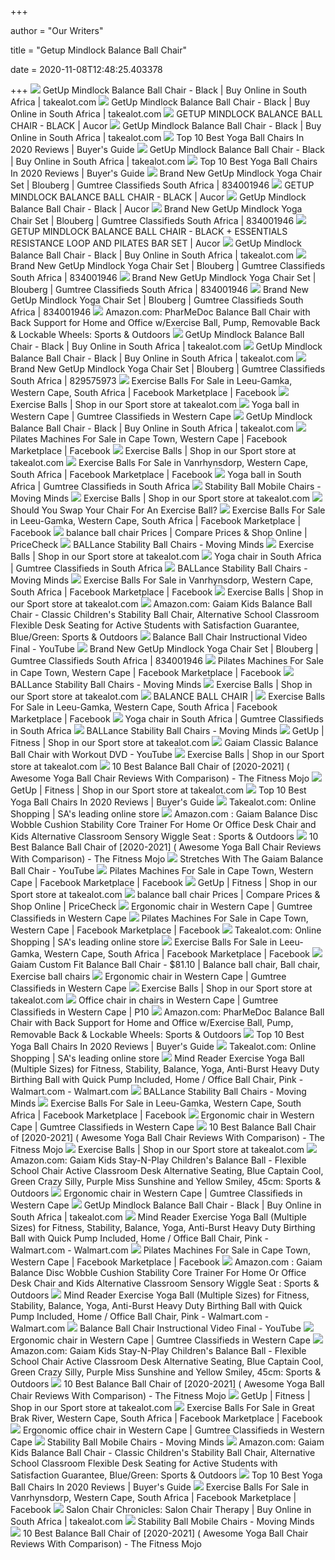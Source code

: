 +++
        
author = "Our Writers"
        
title = "Getup Mindlock Balance Ball Chair"
        
date = 2020-11-08T12:48:25.403378
        
+++
[ ![](https://media.takealot.com/covers_tsins/56592553/2020TKLPVTSPORT33-1-pdpxl.JPG)](https://media.takealot.com/covers_tsins/56592553/2020TKLPVTSPORT33-1-pdpxl.JPG) GetUp Mindlock Balance Ball Chair - Black | Buy Online in South Africa |  takealot.com
[ ![](https://media.takealot.com/covers_tsins/56592553/2020TKLPVTSPORT33-2-pdpxl.JPG)](https://media.takealot.com/covers_tsins/56592553/2020TKLPVTSPORT33-2-pdpxl.JPG) GetUp Mindlock Balance Ball Chair - Black | Buy Online in South Africa |  takealot.com
[ ![](https://aucor.com/sites/default/files/styles/main_asset_image/public/asset_images/620783/LOT%20578.jpg?itok=adB8yZua)](https://aucor.com/sites/default/files/styles/main_asset_image/public/asset_images/620783/LOT%20578.jpg?itok=adB8yZua) GETUP MINDLOCK BALANCE BALL CHAIR - BLACK | Aucor
[ ![](https://media.takealot.com/covers_tsins/52299517/52299517-1-xlpreview.jpg)](https://media.takealot.com/covers_tsins/52299517/52299517-1-xlpreview.jpg) GetUp Mindlock Balance Ball Chair - Black | Buy Online in South Africa |  takealot.com
[ ![](https://www.toptenthebestreviews.com/wp-content/uploads/2018/05/Trideer-yoga-ball-chair--300x300.jpg)](https://www.toptenthebestreviews.com/wp-content/uploads/2018/05/Trideer-yoga-ball-chair--300x300.jpg) Top 10 Best Yoga Ball Chairs In 2020 Reviews | Buyer's Guide
[ ![](https://media.takealot.com/covers_tsins/56592553/2020TKLPVTSPORT33-3-pdpxl.JPG)](https://media.takealot.com/covers_tsins/56592553/2020TKLPVTSPORT33-3-pdpxl.JPG) GetUp Mindlock Balance Ball Chair - Black | Buy Online in South Africa |  takealot.com
[ ![](https://www.toptenthebestreviews.com/wp-content/uploads/2018/05/Gaiam-balance-yoga-ball-chair-300x300.jpg)](https://www.toptenthebestreviews.com/wp-content/uploads/2018/05/Gaiam-balance-yoga-ball-chair-300x300.jpg) Top 10 Best Yoga Ball Chairs In 2020 Reviews | Buyer's Guide
[ ![](https://i.ebayimg.com/images/g/yXkAAOSwNhNfpR7Y/s-l800.webp)](https://i.ebayimg.com/images/g/yXkAAOSwNhNfpR7Y/s-l800.webp) Brand New GetUp Mindlock Yoga Chair Set | Blouberg | Gumtree Classifieds  South Africa | 834001946
[ ![](https://aucor.com/sites/default/files/asset_images/607823/LOT%20307.jpg)](https://aucor.com/sites/default/files/asset_images/607823/LOT%20307.jpg) GETUP MINDLOCK BALANCE BALL CHAIR - BLACK | Aucor
[ ![](https://aucor.com/sites/default/files/styles/main_asset_image/public/asset_images/628498/DSC_0001.JPG?itok=erAbvMo8)](https://aucor.com/sites/default/files/styles/main_asset_image/public/asset_images/628498/DSC_0001.JPG?itok=erAbvMo8) GetUp Mindlock Balance Ball Chair - Black | Aucor
[ ![](https://i.ebayimg.com/images/g/F40AAOSwAp1fpR7Y/s-l800.jpg)](https://i.ebayimg.com/images/g/F40AAOSwAp1fpR7Y/s-l800.jpg) Brand New GetUp Mindlock Yoga Chair Set | Blouberg | Gumtree Classifieds  South Africa | 834001946
[ ![](https://aucor.com/sites/default/files/asset_images/608650/LOT%20459.jpg)](https://aucor.com/sites/default/files/asset_images/608650/LOT%20459.jpg) GETUP MINDLOCK BALANCE BALL CHAIR - BLACK + ESSENTIALS RESISTANCE LOOP AND  PILATES BAR SET | Aucor
[ ![](https://media.takealot.com/covers_tsins/56592553/2020TKLPVTSPORT33-4-pdpxl.JPG)](https://media.takealot.com/covers_tsins/56592553/2020TKLPVTSPORT33-4-pdpxl.JPG) GetUp Mindlock Balance Ball Chair - Black | Buy Online in South Africa |  takealot.com
[ ![](https://i.ebayimg.com/images/g/I4wAAOSw59JfpR7Y/s-l800.jpg)](https://i.ebayimg.com/images/g/I4wAAOSw59JfpR7Y/s-l800.jpg) Brand New GetUp Mindlock Yoga Chair Set | Blouberg | Gumtree Classifieds  South Africa | 834001946
[ ![](https://i.ebayimg.com/images/g/CUkAAOSwmyNfpR7Y/s-l800.jpg)](https://i.ebayimg.com/images/g/CUkAAOSwmyNfpR7Y/s-l800.jpg) Brand New GetUp Mindlock Yoga Chair Set | Blouberg | Gumtree Classifieds  South Africa | 834001946
[ ![](https://i.ebayimg.com/images/g/trAAAOSw-vdfpR7Z/s-l800.jpg)](https://i.ebayimg.com/images/g/trAAAOSw-vdfpR7Z/s-l800.jpg) Brand New GetUp Mindlock Yoga Chair Set | Blouberg | Gumtree Classifieds  South Africa | 834001946
[ ![](https://images-na.ssl-images-amazon.com/images/I/71XZALKivrL._AC_SL1500_.jpg)](https://images-na.ssl-images-amazon.com/images/I/71XZALKivrL._AC_SL1500_.jpg) Amazon.com: PharMeDoc Balance Ball Chair with Back Support for Home and  Office w/Exercise Ball, Pump, Removable Back & Lockable Wheels: Sports &  Outdoors
[ ![](https://media.takealot.com/covers_tsins/52299517/52299517-3-xlpreview.jpg)](https://media.takealot.com/covers_tsins/52299517/52299517-3-xlpreview.jpg) GetUp Mindlock Balance Ball Chair - Black | Buy Online in South Africa |  takealot.com
[ ![](https://media.takealot.com/covers_images/52f6457f3b904838b206de902d92a190/s-fb.file)](https://media.takealot.com/covers_images/52f6457f3b904838b206de902d92a190/s-fb.file) GetUp Mindlock Balance Ball Chair - Black | Buy Online in South Africa |  takealot.com
[ ![](https://i.ebayimg.com/images/g/3jcAAOSwpnlfmuFT/s-l800.jpg)](https://i.ebayimg.com/images/g/3jcAAOSwpnlfmuFT/s-l800.jpg) Brand New GetUp Mindlock Yoga Chair Set | Blouberg | Gumtree Classifieds  South Africa | 829575973
[ ![](https://lookaside.fbsbx.com/lookaside/crawler/media/?media_id=10223086153118649)](https://lookaside.fbsbx.com/lookaside/crawler/media/?media_id=10223086153118649) Exercise Balls For Sale in Leeu-Gamka, Western Cape, South Africa |  Facebook Marketplace | Facebook
[ ![](https://media.takealot.com/covers_images/aa90275a6b0545439140f6abb0695a3c/s-fb.file)](https://media.takealot.com/covers_images/aa90275a6b0545439140f6abb0695a3c/s-fb.file) Exercise Balls | Shop in our Sport store at takealot.com
[ ![](https://i.ebayimg.com/images/g/TEcAAOSwMFVfjwKi/s-l400.jpg)](https://i.ebayimg.com/images/g/TEcAAOSwMFVfjwKi/s-l400.jpg) Yoga ball in Western Cape | Gumtree Classifieds in Western Cape
[ ![](https://media.takealot.com/covers_images/2babfc3c07e54a1cab1825be0492a33d/s-xlpreview.file)](https://media.takealot.com/covers_images/2babfc3c07e54a1cab1825be0492a33d/s-xlpreview.file) GetUp Mindlock Balance Ball Chair - Black | Buy Online in South Africa |  takealot.com
[ ![](https://lookaside.fbsbx.com/lookaside/crawler/media/?media_id=756738554916926)](https://lookaside.fbsbx.com/lookaside/crawler/media/?media_id=756738554916926) Pilates Machines For Sale in Cape Town, Western Cape | Facebook Marketplace  | Facebook
[ ![](https://media.takealot.com/covers_images/9d33684c45c74ae59f2a8625413a08e2/s-fb.file)](https://media.takealot.com/covers_images/9d33684c45c74ae59f2a8625413a08e2/s-fb.file) Exercise Balls | Shop in our Sport store at takealot.com
[ ![](https://lookaside.fbsbx.com/lookaside/crawler/media/?media_id=10223060972862830)](https://lookaside.fbsbx.com/lookaside/crawler/media/?media_id=10223060972862830) Exercise Balls For Sale in Vanrhynsdorp, Western Cape, South Africa |  Facebook Marketplace | Facebook
[ ![](https://i.ebayimg.com/images/g/bAoAAOSwUTJfhay4/s-l400.jpg)](https://i.ebayimg.com/images/g/bAoAAOSwUTJfhay4/s-l400.jpg) Yoga ball in South Africa | Gumtree Classifieds in South Africa
[ ![](https://www.moving-minds.com/cmsstatic/m-57168-5-Leg-Chair.jpg)](https://www.moving-minds.com/cmsstatic/m-57168-5-Leg-Chair.jpg) Stability Ball Mobile Chairs - Moving Minds
[ ![](https://media.takealot.com/covers_images/203e47e1fb744edb9f7419e081c86c15/s-fb.file)](https://media.takealot.com/covers_images/203e47e1fb744edb9f7419e081c86c15/s-fb.file) Exercise Balls | Shop in our Sport store at takealot.com
[ ![](https://hips.hearstapps.com/hmg-prod.s3.amazonaws.com/images/281/articles/2017/11/gettyimages-672150375-1510407173.jpg)](https://hips.hearstapps.com/hmg-prod.s3.amazonaws.com/images/281/articles/2017/11/gettyimages-672150375-1510407173.jpg) Should You Swap Your Chair For An Exercise Ball?
[ ![](https://lookaside.fbsbx.com/lookaside/crawler/media/?media_id=10217275940752872)](https://lookaside.fbsbx.com/lookaside/crawler/media/?media_id=10217275940752872) Exercise Balls For Sale in Leeu-Gamka, Western Cape, South Africa |  Facebook Marketplace | Facebook
[ ![](https://images.pricecheck.co.za/images/objects/hash/product/eaa/46a/5b6/image_medium_125478923.jpg?1587162809)](https://images.pricecheck.co.za/images/objects/hash/product/eaa/46a/5b6/image_medium_125478923.jpg?1587162809) balance ball chair Prices | Compare Prices & Shop Online | PriceCheck
[ ![](https://www.moving-minds.com/cmsstatic/Ballance-posture.jpg?medium)](https://www.moving-minds.com/cmsstatic/Ballance-posture.jpg?medium) BALLance Stability Ball Chairs - Moving Minds
[ ![](https://media.takealot.com/covers_images/a52c0bacc0954c6fb271367a252d56b7/s-fb.file)](https://media.takealot.com/covers_images/a52c0bacc0954c6fb271367a252d56b7/s-fb.file) Exercise Balls | Shop in our Sport store at takealot.com
[ ![](https://i.ebayimg.com/images/g/tkkAAOSwz~ZfiwHS/s-l400.jpg)](https://i.ebayimg.com/images/g/tkkAAOSwz~ZfiwHS/s-l400.jpg) Yoga chair in South Africa | Gumtree Classifieds in South Africa
[ ![](https://www.moving-minds.com/cmsstatic/m-92560-stability-ball-chair-with-feet-61178.jpg?medium)](https://www.moving-minds.com/cmsstatic/m-92560-stability-ball-chair-with-feet-61178.jpg?medium) BALLance Stability Ball Chairs - Moving Minds
[ ![](https://lookaside.fbsbx.com/lookaside/crawler/media/?media_id=10223342151532232)](https://lookaside.fbsbx.com/lookaside/crawler/media/?media_id=10223342151532232) Exercise Balls For Sale in Vanrhynsdorp, Western Cape, South Africa |  Facebook Marketplace | Facebook
[ ![](https://media.takealot.com/covers_images/a5f3610e0f9847218bbf425a7a0b85c9/s-fb.file)](https://media.takealot.com/covers_images/a5f3610e0f9847218bbf425a7a0b85c9/s-fb.file) Exercise Balls | Shop in our Sport store at takealot.com
[ ![](https://images-na.ssl-images-amazon.com/images/I/81YlxwbpZDL._AC_SL1500_.jpg)](https://images-na.ssl-images-amazon.com/images/I/81YlxwbpZDL._AC_SL1500_.jpg) Amazon.com: Gaiam Kids Balance Ball Chair - Classic Children's Stability  Ball Chair, Alternative School Classroom Flexible Desk Seating for Active  Students with Satisfaction Guarantee, Blue/Green: Sports & Outdoors
[ ![](https://i.ytimg.com/vi/-hztFjlEIRc/maxresdefault.jpg)](https://i.ytimg.com/vi/-hztFjlEIRc/maxresdefault.jpg) Balance Ball Chair Instructional Video Final - YouTube
[ ![](https://i.ebayimg.com/images/g/JxcAAOSwYX9fpR7Z/s-l800.jpg)](https://i.ebayimg.com/images/g/JxcAAOSwYX9fpR7Z/s-l800.jpg) Brand New GetUp Mindlock Yoga Chair Set | Blouberg | Gumtree Classifieds  South Africa | 834001946
[ ![](https://lookaside.fbsbx.com/lookaside/crawler/media/?media_id=999508437127811)](https://lookaside.fbsbx.com/lookaside/crawler/media/?media_id=999508437127811) Pilates Machines For Sale in Cape Town, Western Cape | Facebook Marketplace  | Facebook
[ ![](https://www.moving-minds.com/cmsstatic/g-13387-Blue-55cm-59.jpg)](https://www.moving-minds.com/cmsstatic/g-13387-Blue-55cm-59.jpg) BALLance Stability Ball Chairs - Moving Minds
[ ![](https://media.takealot.com/covers_images/e78641f723234f9aa78c732b214d8f8b/s-fb.file)](https://media.takealot.com/covers_images/e78641f723234f9aa78c732b214d8f8b/s-fb.file) Exercise Balls | Shop in our Sport store at takealot.com
[ ![](https://www.jebiga.com/wp-content/uploads/2014/02/BALANCE_BALL_CHAIR_003.jpg)](https://www.jebiga.com/wp-content/uploads/2014/02/BALANCE_BALL_CHAIR_003.jpg) BALANCE BALL CHAIR |
[ ![](https://lookaside.fbsbx.com/lookaside/crawler/media/?media_id=3113516245379009)](https://lookaside.fbsbx.com/lookaside/crawler/media/?media_id=3113516245379009) Exercise Balls For Sale in Leeu-Gamka, Western Cape, South Africa |  Facebook Marketplace | Facebook
[ ![](https://i.ebayimg.com/images/g/eS8AAOSwgBtfjemb/s-l400.jpg)](https://i.ebayimg.com/images/g/eS8AAOSwgBtfjemb/s-l400.jpg) Yoga chair in South Africa | Gumtree Classifieds in South Africa
[ ![](https://www.moving-minds.com/cmsstatic/m-54634-BALLanceStabilityBallChair-359-99306.jpg?medium)](https://www.moving-minds.com/cmsstatic/m-54634-BALLanceStabilityBallChair-359-99306.jpg?medium) BALLance Stability Ball Chairs - Moving Minds
[ ![](https://media.takealot.com/covers_tsins/50338884/50338884-1-fb.jpg)](https://media.takealot.com/covers_tsins/50338884/50338884-1-fb.jpg) GetUp | Fitness | Shop in our Sport store at takealot.com
[ ![](https://i.ytimg.com/vi/vqer8qL47gA/sddefault.jpg)](https://i.ytimg.com/vi/vqer8qL47gA/sddefault.jpg) Gaiam Classic Balance Ball Chair with Workout DVD - YouTube
[ ![](https://media.takealot.com/covers_tsins/61369706/61369706-1-fb.jpeg)](https://media.takealot.com/covers_tsins/61369706/61369706-1-fb.jpeg) Exercise Balls | Shop in our Sport store at takealot.com
[ ![](https://thefitnessmojo.com/wp-content/uploads/2019/07/Gaiam-Classic-Balance-Ball-Chair.jpg)](https://thefitnessmojo.com/wp-content/uploads/2019/07/Gaiam-Classic-Balance-Ball-Chair.jpg) 10 Best Balance Ball Chair of [2020-2021] ( Awesome Yoga Ball Chair Reviews  With Comparison) - The Fitness Mojo
[ ![](https://media.takealot.com/covers_images/bec17c1b50fa4e46b891005b557e4f2d/s-fb.file)](https://media.takealot.com/covers_images/bec17c1b50fa4e46b891005b557e4f2d/s-fb.file) GetUp | Fitness | Shop in our Sport store at takealot.com
[ ![](https://www.toptenthebestreviews.com/wp-content/uploads/2018/05/Fitspirit-yoga-ball-chair-300x300.jpg)](https://www.toptenthebestreviews.com/wp-content/uploads/2018/05/Fitspirit-yoga-ball-chair-300x300.jpg) Top 10 Best Yoga Ball Chairs In 2020 Reviews | Buyer's Guide
[ ![](https://media.takealot.com/covers_tsins/58638681/58638681-1-fb.jpeg)](https://media.takealot.com/covers_tsins/58638681/58638681-1-fb.jpeg) Takealot.com: Online Shopping | SA's leading online store
[ ![](https://images-na.ssl-images-amazon.com/images/I/81YN5lYooLL._AC_SL1500_.jpg)](https://images-na.ssl-images-amazon.com/images/I/81YN5lYooLL._AC_SL1500_.jpg) Amazon.com : Gaiam Balance Disc Wobble Cushion Stability Core Trainer For  Home Or Office Desk Chair and Kids Alternative Classroom Sensory Wiggle Seat  : Sports & Outdoors
[ ![](https://thefitnessmojo.com/wp-content/uploads/2019/07/Balance-Ball-Chair-Reviews-2020-300x300.jpg)](https://thefitnessmojo.com/wp-content/uploads/2019/07/Balance-Ball-Chair-Reviews-2020-300x300.jpg) 10 Best Balance Ball Chair of [2020-2021] ( Awesome Yoga Ball Chair Reviews  With Comparison) - The Fitness Mojo
[ ![](https://i.ytimg.com/vi/pH7Du8Bewo0/maxresdefault.jpg)](https://i.ytimg.com/vi/pH7Du8Bewo0/maxresdefault.jpg) Stretches With The Gaiam Balance Ball Chair - YouTube
[ ![](https://lookaside.fbsbx.com/lookaside/crawler/media/?media_id=2798170937133833)](https://lookaside.fbsbx.com/lookaside/crawler/media/?media_id=2798170937133833) Pilates Machines For Sale in Cape Town, Western Cape | Facebook Marketplace  | Facebook
[ ![](https://media.takealot.com/covers_images/4c873a22aca8480fb5d6bab9ff9a7f5a/s-fb.file)](https://media.takealot.com/covers_images/4c873a22aca8480fb5d6bab9ff9a7f5a/s-fb.file) GetUp | Fitness | Shop in our Sport store at takealot.com
[ ![](https://images.pricecheck.co.za/images/objects/hash/product/79a/d3c/2af/image_medium_156926519.jpg?1587167710)](https://images.pricecheck.co.za/images/objects/hash/product/79a/d3c/2af/image_medium_156926519.jpg?1587167710) balance ball chair Prices | Compare Prices & Shop Online | PriceCheck
[ ![](https://i.ebayimg.com/images/g/quEAAOSwLndfo-AH/s-l400.jpg)](https://i.ebayimg.com/images/g/quEAAOSwLndfo-AH/s-l400.jpg) Ergonomic chair in Western Cape | Gumtree Classifieds in Western Cape
[ ![](https://lookaside.fbsbx.com/lookaside/crawler/media/?media_id=1587465418127097)](https://lookaside.fbsbx.com/lookaside/crawler/media/?media_id=1587465418127097) Pilates Machines For Sale in Cape Town, Western Cape | Facebook Marketplace  | Facebook
[ ![](https://media.takealot.com/covers_tsins/54889354/MPTAL00542111-1-fb.jpg)](https://media.takealot.com/covers_tsins/54889354/MPTAL00542111-1-fb.jpg) Takealot.com: Online Shopping | SA's leading online store
[ ![](https://lookaside.fbsbx.com/lookaside/crawler/media/?media_id=826868144722206)](https://lookaside.fbsbx.com/lookaside/crawler/media/?media_id=826868144722206) Exercise Balls For Sale in Leeu-Gamka, Western Cape, South Africa |  Facebook Marketplace | Facebook
[ ![](https://i.pinimg.com/originals/a5/e5/bf/a5e5bff28149ca508e7bc3dc6a7b0346.jpg)](https://i.pinimg.com/originals/a5/e5/bf/a5e5bff28149ca508e7bc3dc6a7b0346.jpg) Gaiam Custom Fit Balance Ball Chair - $81.10 | Balance ball chair, Ball  chair, Exercise ball chairs
[ ![](https://i.ebayimg.com/images/g/FkQAAOSw5K5fhEqP/s-l400.jpg)](https://i.ebayimg.com/images/g/FkQAAOSw5K5fhEqP/s-l400.jpg) Ergonomic chair in Western Cape | Gumtree Classifieds in Western Cape
[ ![](https://media.takealot.com/covers_tsins/50805483/50805483-1A-fb.jpg)](https://media.takealot.com/covers_tsins/50805483/50805483-1A-fb.jpg) Exercise Balls | Shop in our Sport store at takealot.com
[ ![](https://i.ebayimg.com/images/g/y~AAAOSwxVlfbvPv/s-l400.jpg)](https://i.ebayimg.com/images/g/y~AAAOSwxVlfbvPv/s-l400.jpg) Office chair in chairs in Western Cape | Gumtree Classifieds in Western  Cape | P10
[ ![](https://m.media-amazon.com/images/S/aplus-media/sc/8323dd32-c9c9-4c66-ac5a-5d485776d966.__CR0,76,3125,1933_PT0_SX970_V1___.jpg)](https://m.media-amazon.com/images/S/aplus-media/sc/8323dd32-c9c9-4c66-ac5a-5d485776d966.__CR0,76,3125,1933_PT0_SX970_V1___.jpg) Amazon.com: PharMeDoc Balance Ball Chair with Back Support for Home and  Office w/Exercise Ball, Pump, Removable Back & Lockable Wheels: Sports &  Outdoors
[ ![](https://www.toptenthebestreviews.com/wp-content/uploads/2019/05/Sport-Shiny-Balance-Ball-Chair-Junior-300x300.jpg)](https://www.toptenthebestreviews.com/wp-content/uploads/2019/05/Sport-Shiny-Balance-Ball-Chair-Junior-300x300.jpg) Top 10 Best Yoga Ball Chairs In 2020 Reviews | Buyer's Guide
[ ![](https://media.takealot.com/covers_tsins/64314059/64314059-1-fb.jpeg)](https://media.takealot.com/covers_tsins/64314059/64314059-1-fb.jpeg) Takealot.com: Online Shopping | SA's leading online store
[ ![](https://i5.walmartimages.com/asr/8b61bfeb-e6b8-41fa-bea1-7a8d7da4dd71_1.8f1cccb103faf2b96580fcbd4682f931.jpeg?odnWidth=2000&odnHeight=2000&odnBg=ffffff)](https://i5.walmartimages.com/asr/8b61bfeb-e6b8-41fa-bea1-7a8d7da4dd71_1.8f1cccb103faf2b96580fcbd4682f931.jpeg?odnWidth=2000&odnHeight=2000&odnBg=ffffff) Mind Reader Exercise Yoga Ball (Multiple Sizes) for Fitness, Stability,  Balance, Yoga, Anti-Burst Heavy Duty Birthing Ball with Quick Pump  Included, Home / Office Ball Chair, Pink - Walmart.com - Walmart.com
[ ![](https://www.moving-minds.com/cmsstatic/m-92560-stability-ball-chair-texture.jpg?medium)](https://www.moving-minds.com/cmsstatic/m-92560-stability-ball-chair-texture.jpg?medium) BALLance Stability Ball Chairs - Moving Minds
[ ![](https://lookaside.fbsbx.com/lookaside/crawler/media/?media_id=10160929555509852)](https://lookaside.fbsbx.com/lookaside/crawler/media/?media_id=10160929555509852) Exercise Balls For Sale in Leeu-Gamka, Western Cape, South Africa |  Facebook Marketplace | Facebook
[ ![](https://i.ebayimg.com/images/g/4McAAOSwubRfkgBk/s-l400.jpg)](https://i.ebayimg.com/images/g/4McAAOSwubRfkgBk/s-l400.jpg) Ergonomic chair in Western Cape | Gumtree Classifieds in Western Cape
[ ![](https://thefitnessmojo.com/wp-content/uploads/2019/01/Exercise-ball-chair-1024x1024.jpg)](https://thefitnessmojo.com/wp-content/uploads/2019/01/Exercise-ball-chair-1024x1024.jpg) 10 Best Balance Ball Chair of [2020-2021] ( Awesome Yoga Ball Chair Reviews  With Comparison) - The Fitness Mojo
[ ![](https://media.takealot.com/covers_tsins/50805484/50805484-1-fb.jpg)](https://media.takealot.com/covers_tsins/50805484/50805484-1-fb.jpg) Exercise Balls | Shop in our Sport store at takealot.com
[ ![](https://images-na.ssl-images-amazon.com/images/I/81zPtFHK8iL._AC_SL1500_.jpg)](https://images-na.ssl-images-amazon.com/images/I/81zPtFHK8iL._AC_SL1500_.jpg) Amazon.com: Gaiam Kids Stay-N-Play Children's Balance Ball - Flexible  School Chair Active Classroom Desk Alternative Seating, Blue Captain Cool,  Green Crazy Silly, Purple Miss Sunshine and Yellow Smiley, 45cm: Sports &  Outdoors
[ ![](https://i.ebayimg.com/images/g/0rYAAOSwAclfkTrm/s-l400.jpg)](https://i.ebayimg.com/images/g/0rYAAOSwAclfkTrm/s-l400.jpg) Ergonomic chair in Western Cape | Gumtree Classifieds in Western Cape
[ ![](https://media.takealot.com/covers_images/b861c4a9db3e4e5ab0423f94e1693b6d/s-xlpreview.file)](https://media.takealot.com/covers_images/b861c4a9db3e4e5ab0423f94e1693b6d/s-xlpreview.file) GetUp Mindlock Balance Ball Chair - Black | Buy Online in South Africa |  takealot.com
[ ![](https://i5.walmartimages.com/asr/f57a7780-b70e-4c17-a450-f351e89f94ba_1.ce16485ba9e90ff83ece2506d0b6cdb9.jpeg?odnWidth=2000&odnHeight=2000&odnBg=ffffff)](https://i5.walmartimages.com/asr/f57a7780-b70e-4c17-a450-f351e89f94ba_1.ce16485ba9e90ff83ece2506d0b6cdb9.jpeg?odnWidth=2000&odnHeight=2000&odnBg=ffffff) Mind Reader Exercise Yoga Ball (Multiple Sizes) for Fitness, Stability,  Balance, Yoga, Anti-Burst Heavy Duty Birthing Ball with Quick Pump  Included, Home / Office Ball Chair, Pink - Walmart.com - Walmart.com
[ ![](https://lookaside.fbsbx.com/lookaside/crawler/media/?media_id=3636297363089705)](https://lookaside.fbsbx.com/lookaside/crawler/media/?media_id=3636297363089705) Pilates Machines For Sale in Cape Town, Western Cape | Facebook Marketplace  | Facebook
[ ![](https://m.media-amazon.com/images/S/aplus-media/vc/0378051a-0be2-415b-a33b-bddf4b5fc11f.__CR0,0,970,600_PT0_SX970_V1___.jpg)](https://m.media-amazon.com/images/S/aplus-media/vc/0378051a-0be2-415b-a33b-bddf4b5fc11f.__CR0,0,970,600_PT0_SX970_V1___.jpg) Amazon.com : Gaiam Balance Disc Wobble Cushion Stability Core Trainer For  Home Or Office Desk Chair and Kids Alternative Classroom Sensory Wiggle Seat  : Sports & Outdoors
[ ![](https://i5.walmartimages.com/asr/b4520d97-04e6-4ab7-b5b0-e35e623b81a6_2.fe6d41a1257bb97e56ea70cf90296a5e.jpeg)](https://i5.walmartimages.com/asr/b4520d97-04e6-4ab7-b5b0-e35e623b81a6_2.fe6d41a1257bb97e56ea70cf90296a5e.jpeg) Mind Reader Exercise Yoga Ball (Multiple Sizes) for Fitness, Stability,  Balance, Yoga, Anti-Burst Heavy Duty Birthing Ball with Quick Pump  Included, Home / Office Ball Chair, Pink - Walmart.com - Walmart.com
[ ![](https://i.ytimg.com/vi/mnWvYWvYoII/hqdefault.jpg?sqp=-oaymwEiCKgBEF5IWvKriqkDFQgBFQAAAAAYASUAAMhCPQCAokN4AQ==&rs=AOn4CLAl5iwuBJ28JCdwAUj-1QubJpCBlg)](https://i.ytimg.com/vi/mnWvYWvYoII/hqdefault.jpg?sqp=-oaymwEiCKgBEF5IWvKriqkDFQgBFQAAAAAYASUAAMhCPQCAokN4AQ==&rs=AOn4CLAl5iwuBJ28JCdwAUj-1QubJpCBlg) Balance Ball Chair Instructional Video Final - YouTube
[ ![](https://i.ebayimg.com/images/g/4sMAAOSwrEJflG7X/s-l400.jpg)](https://i.ebayimg.com/images/g/4sMAAOSwrEJflG7X/s-l400.jpg) Ergonomic chair in Western Cape | Gumtree Classifieds in Western Cape
[ ![](https://images-na.ssl-images-amazon.com/images/I/91u72MfOgYL._AC_SL1500_.jpg)](https://images-na.ssl-images-amazon.com/images/I/91u72MfOgYL._AC_SL1500_.jpg) Amazon.com: Gaiam Kids Stay-N-Play Children's Balance Ball - Flexible  School Chair Active Classroom Desk Alternative Seating, Blue Captain Cool,  Green Crazy Silly, Purple Miss Sunshine and Yellow Smiley, 45cm: Sports &  Outdoors
[ ![](https://thefitnessmojo.com/wp-content/uploads/2019/01/Best-Balance-Ball-Chair-2018-2019-300x300.jpg)](https://thefitnessmojo.com/wp-content/uploads/2019/01/Best-Balance-Ball-Chair-2018-2019-300x300.jpg) 10 Best Balance Ball Chair of [2020-2021] ( Awesome Yoga Ball Chair Reviews  With Comparison) - The Fitness Mojo
[ ![](https://media.takealot.com/covers_tsins/47816483/47816483-1-fb.jpg)](https://media.takealot.com/covers_tsins/47816483/47816483-1-fb.jpg) GetUp | Fitness | Shop in our Sport store at takealot.com
[ ![](https://lookaside.fbsbx.com/lookaside/crawler/media/?media_id=10225297131081925)](https://lookaside.fbsbx.com/lookaside/crawler/media/?media_id=10225297131081925) Exercise Balls For Sale in Great Brak River, Western Cape, South Africa |  Facebook Marketplace | Facebook
[ ![](https://i.ebayimg.com/images/g/d0QAAOSw8WJfbFX1/s-l400.jpg)](https://i.ebayimg.com/images/g/d0QAAOSw8WJfbFX1/s-l400.jpg) Ergonomic office chair in Western Cape | Gumtree Classifieds in Western Cape
[ ![](https://www.moving-minds.com/cmsstatic/img/499/m-54587-anti-burst-fitness-ball-chair-construction.jpg?medium)](https://www.moving-minds.com/cmsstatic/img/499/m-54587-anti-burst-fitness-ball-chair-construction.jpg?medium) Stability Ball Mobile Chairs - Moving Minds
[ ![](https://images-na.ssl-images-amazon.com/images/I/91XADv9HL8L._AC_UL160_SR160,160_.jpg)](https://images-na.ssl-images-amazon.com/images/I/91XADv9HL8L._AC_UL160_SR160,160_.jpg) Amazon.com: Gaiam Kids Balance Ball Chair - Classic Children's Stability  Ball Chair, Alternative School Classroom Flexible Desk Seating for Active  Students with Satisfaction Guarantee, Blue/Green: Sports & Outdoors
[ ![](https://m.media-amazon.com/images/I/41MlGQyCIJL._SL160_.jpg)](https://m.media-amazon.com/images/I/41MlGQyCIJL._SL160_.jpg) Top 10 Best Yoga Ball Chairs In 2020 Reviews | Buyer's Guide
[ ![](https://lookaside.fbsbx.com/lookaside/crawler/media/?media_id=2651251251869997)](https://lookaside.fbsbx.com/lookaside/crawler/media/?media_id=2651251251869997) Exercise Balls For Sale in Vanrhynsdorp, Western Cape, South Africa |  Facebook Marketplace | Facebook
[ ![](https://media.takealot.com/covers_isbn/9781514881613-pdpxl.jpg)](https://media.takealot.com/covers_isbn/9781514881613-pdpxl.jpg) Salon Chair Chronicles: Salon Chair Therapy | Buy Online in South Africa |  takealot.com
[ ![](https://www.moving-minds.com/cmsstatic/img/163/m-54504-anti-burst-exercise-ball-chair-with-back.jpg)](https://www.moving-minds.com/cmsstatic/img/163/m-54504-anti-burst-exercise-ball-chair-with-back.jpg) Stability Ball Mobile Chairs - Moving Minds
[ ![](https://thefitnessmojo.com/wp-content/uploads/2019/07/Kids-Balance-Ball-Chair-300x300.jpg)](https://thefitnessmojo.com/wp-content/uploads/2019/07/Kids-Balance-Ball-Chair-300x300.jpg) 10 Best Balance Ball Chair of [2020-2021] ( Awesome Yoga Ball Chair Reviews  With Comparison) - The Fitness Mojo
